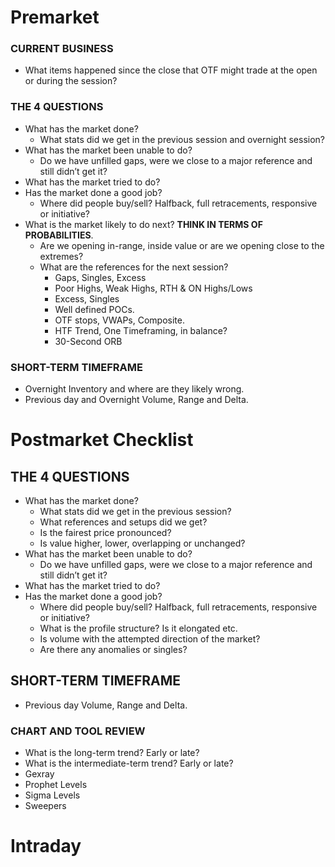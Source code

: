 # Premarket

### CURRENT BUSINESS

- What items happened since the close that OTF might trade at the open or during the session?  

### THE 4 QUESTIONS

- What has the market done?  
  - What stats did we get in the previous session and overnight session?
- What has the market been unable to do?
  - Do we have unfilled gaps, were we close to a major reference and still didn’t get it?
- What has the market tried to do?
- Has the market done a good job?
  - Where did people buy/sell? Halfback, full retracements, responsive or initiative?
- What is the market likely to do next? **THINK IN TERMS OF PROBABILITIES**.
  - Are we opening in-range, inside value or are we opening close to the extremes?
  - What are the references for the next session?
    - Gaps, Singles, Excess
    - Poor Highs, Weak Highs, RTH & ON Highs/Lows
    - Excess, Singles
    - Well defined POCs. 
    - OTF stops, VWAPs, Composite.
    - HTF Trend, One Timeframing, in balance?
    - 30-Second ORB

### SHORT-TERM TIMEFRAME

- Overnight Inventory and where are they likely wrong.  
- Previous day and Overnight Volume, Range and Delta.

# Postmarket Checklist  

## THE 4 QUESTIONS  

- What has the market done?
  - What stats did we get in the previous session?
  - What references and setups did we get?
  - Is the fairest price pronounced?
  - Is value higher, lower, overlapping or unchanged?
- What has the market been unable to do?
  - Do we have unfilled gaps, were we close to a major reference and still didn’t get it?
- What has the market tried to do?
- Has the market done a good job?
  - Where did people buy/sell? Halfback, full retracements, responsive or initiative?
  - What is the profile structure? Is it elongated etc. 
  - Is volume with the attempted direction of the market?
  - Are there any anomalies or singles?

## SHORT-TERM TIMEFRAME

- Previous day Volume, Range and Delta.

### CHART AND TOOL REVIEW

- What is the long-term trend? Early or late?
- What is the intermediate-term trend? Early or late?
- Gexray
- Prophet Levels
- Sigma Levels
- Sweepers


# Intraday 

